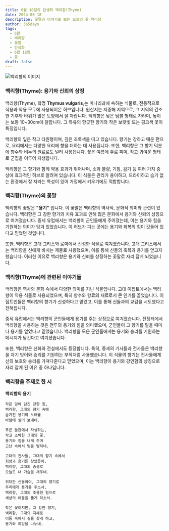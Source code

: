 ```yaml
---
title: 6월 18일의 탄생화 백리향(Thyme)
date: 2024-06-18
description: 꽃말과 이야기로 보는 오늘의 꽃 백리향
author: 365days
tags:
  - 6월
  - 백리향
  - 꽃말
  - 탄생화
  - 6월 18일
  - 꽃
draft: false
---
```


![백리향의 이미지](https://cdn.pixabay.com/photo/2020/05/07/12/57/thyme-5141399_1280.jpg#center)


### 백리향(Thyme): 용기와 신뢰의 상징

백리향(Thyme), 학명 **Thymus vulgaris**,는 미나리과에 속하는 식물로, 전통적으로 식용과 약용 모두에 사용되어온 허브입니다. 원산지는 지중해 지역으로, 그 지역의 건조한 기후와 바위가 많은 토양에서 잘 자랍니다. 백리향은 낮은 덤불 형태로 자라며, 높이는 보통 10~30cm에 달합니다. 그 특유의 향긋한 향기와 작은 보랏빛 또는 핑크색 꽃이 특징입니다.

백리향의 잎은 작고 타원형이며, 깊은 초록색을 띠고 있습니다. 향기는 강하고 매운 편으로, 요리에서는 다양한 요리에 향을 더하는 데 사용됩니다. 또한, 백리향은 그 향기 덕분에 향수와 비누의 원료로도 널리 사용됩니다. 꽃은 여름에 주로 피며, 작고 귀여운 형태로 군집을 이루어 자생합니다.

백리향은 그 향기와 함께 약용 효과가 뛰어나며, 소화 불량, 기침, 감기 등 여러 가지 증상에 효과적인 허브로 알려져 있습니다. 이 식물은 관리가 용이하고, 드라이하고 습기 없는 환경에서 잘 자라는 특성이 있어 가정에서 키우기에도 적합합니다.

### 백리향(Thyme)의 꽃말

백리향의 꽃말은 **"용기"** 입니다. 이 꽃말은 백리향의 역사적, 문화적 의미와 관련이 있습니다. 백리향은 그 강한 향기와 치유 효과로 인해 많은 문화에서 용기와 신뢰의 상징으로 여겨졌습니다. 중세 유럽에서는 백리향이 군인들에게 주어졌는데, 이는 용기와 힘을 기원하는 의미가 담겨 있었습니다. 이 허브가 피는 곳에는 용기와 회복의 힘이 깃들어 있다고 믿었던 것입니다.

또한, 백리향은 고대 그리스와 로마에서 신성한 식물로 여겨졌습니다. 고대 그리스에서는 백리향을 신에게 바치는 제물로 사용했으며, 이를 통해 신들의 축복과 용기를 얻고자 했습니다. 이러한 이유로 백리향은 용기와 신뢰를 상징하는 꽃말로 자리 잡게 되었습니다.

### 백리향(Thyme)에 관련된 이야기들

백리향은 역사와 문화 속에서 다양한 의미를 지닌 식물입니다. 고대 이집트에서는 백리향이 약용 식물로 사용되었으며, 특히 향수와 향료의 재료로서 큰 인기를 끌었습니다. 이집트인들은 백리향의 향기가 신성하다고 믿었고, 이를 통해 신들과의 교감을 시도했다고 전해집니다.

중세 유럽에서는 백리향이 군인들에게 용기를 주는 상징으로 여겨졌습니다. 전쟁터에서 백리향을 사용하는 것은 전투의 용기와 힘을 의미했으며, 군인들이 그 향기를 맡을 때마다 용기를 얻었다고 믿었습니다. 백리향을 모은 군인들에게는 용기와 승리를 기원하는 메시지가 담긴다고 여겨졌습니다.

또한, 백리향은 신화와 전설에서도 등장합니다. 특히, 중세의 기사들과 전사들은 백리향을 자기 방어와 승리를 기원하는 부적처럼 사용했습니다. 이 식물의 향기는 전사들에게 신의 보호와 승리를 가져다준다고 믿었으며, 이는 백리향이 용기와 강인함의 상징으로 자리 잡게 된 이유 중 하나입니다.

### 백리향을 주제로 한 시

**백리향의 용기**

```
작은 잎에 담긴 강한 힘,  
백리향, 그대의 향기 속에  
숨겨진 용기의 노래를  
바람에 실어 보내네.

푸른 들판에서 자생하는,  
작고 소박한 그대의 꽃,  
용기와 힘을 내게 주며  
고난 속에서 빛을 발하네.

고대의 전사들, 그대의 향기 속에서  
희망과 용기를 찾았듯이,  
백리향, 그대의 숨결로  
오늘도 내 가슴을 채우네.

위대한 신들이여, 그대의 향기로  
우리에게 용기를 주소서,  
백리향, 그대의 조용한 힘으로  
세상의 어둠을 뚫게 하소서.

작은 꽃이지만, 그 강한 향기,  
백리향, 그대의 지혜로  
어둠 속에서 길을 찾게 하고,  
용기와 희망을 나누네.
```


